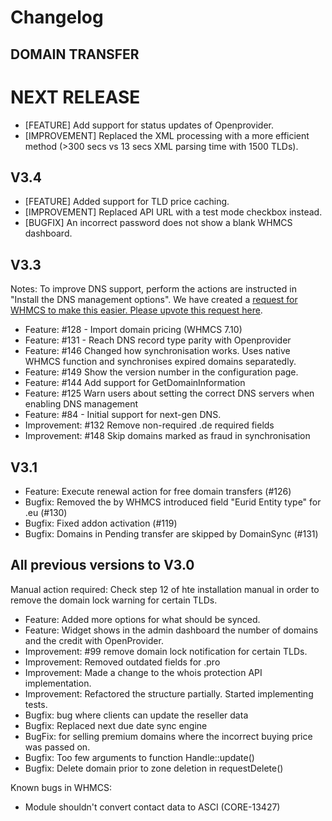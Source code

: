 # Changelog
## DOMAIN TRANSFER

# NEXT RELEASE
- [FEATURE] Add support for status updates of Openprovider.
- [IMPROVEMENT] Replaced the XML processing with a more efficient method (>300 secs vs 13 secs XML parsing time with 1500 TLDs). 

## V3.4
- [FEATURE] Added support for TLD price caching.
- [IMPROVEMENT] Replaced API URL with a test mode checkbox instead.
- [BUGFIX] An incorrect password does not show a blank WHMCS dashboard.

## V3.3
Notes:
To improve DNS support, perform the actions are instructed in "Install the DNS management options". We have created a [request for WHMCS to make this easier. Please upvote this request here](https://requests.whmcs.com/topic/add-support-for-custom-dns-types).

- Feature: #128 - Import domain pricing (WHMCS 7.10)
- Feature: #131 - Reach DNS record type parity with Openprovider
- Feature: #146 Changed how synchronisation works. Uses native WHMCS function and synchronises expired domains separatedly.
- Feature: #149 Show the version number in the configuration page.
- Feature: #144 Add support for GetDomainInformation
- Feature: #125 Warn users about setting the correct DNS servers when enabling DNS management
- Feature: #84 - Initial support for next-gen DNS.
- Improvement: #132 Remove non-required .de required fields
- Improvement: #148 Skip domains marked as fraud in synchronisation

## V3.1

- Feature: Execute renewal action for free domain transfers (#126)
- Bugfix: Removed the by WHMCS introduced field "Eurid Entity type" for .eu (#130)
- Bugfix: Fixed addon activation (#119)
- Bugfix: Domains in Pending transfer are skipped by DomainSync (#131)


## All previous versions to V3.0

Manual action required: Check step 12 of hte installation manual in order to remove the domain lock warning for certain TLDs.

- Feature: Added more options for what should be synced.
- Feature: Widget shows in the admin dashboard the number of domains and the credit with OpenProvider.
- Improvement: #99 remove domain lock notification for certain TLDs.
- Improvement: Removed outdated fields for .pro
- Improvement: Made a change to the whois protection API implementation.
- Improvement: Refactored the structure partially. Started implementing tests.
- Bugfix: bug where clients can update the reseller data
- Bugfix: Replaced next due date sync engine
- BugFix: for selling premium domains where the incorrect buying price was passed on.
- Bugfix: Too few arguments to function Handle::update()
- Bugfix: Delete domain prior to zone deletion in requestDelete()

Known bugs in WHMCS:
- Module shouldn't convert contact data to ASCI (CORE-13427)